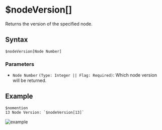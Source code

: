 # $nodeVersion[]
Returns the version of the specified node.

## Syntax
```
$nodeVersion[Node Number]
```

### Parameters
- `Node Number` `(Type: Integer || Flag: Required)`: Which node version will be returned.

## Example
```
$nomention
13 Node Version: `$nodeVersion[13]`
```
![example](https://github.com/Rainb0wKey/bdfd-wiki/assets/113303649/320318b0-147c-430b-8533-7c5e5174f1fb)

